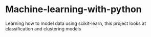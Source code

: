 # Machine-learning-with-python
Learning how to model data using scikit-learn, this project looks at classification and clustering models
